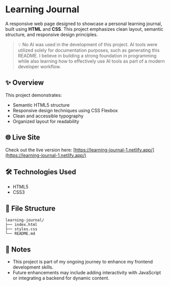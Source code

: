 # Learning Journal

A responsive web page designed to showcase a personal learning journal, built using **HTML** and **CSS**. This project emphasizes clean layout, semantic structure, and responsive design principles.

> 💡 No AI was used in the development of this project. AI tools were utilized solely for documentation purposes, such as generating this README. I believe in building a strong foundation in programming while also learning how to effectively use AI tools as part of a modern developer workflow.

## ✨ Overview

This project demonstrates:

- Semantic HTML5 structure
- Responsive design techniques using CSS Flexbox
- Clean and accessible typography
- Organized layout for readability

## 🌐 Live Site

Check out the live version here: [https://learning-journal-1.netlify.app/](https://learning-journal-1.netlify.app/)

## 🛠️ Technologies Used

- HTML5
- CSS3

## 📁 File Structure

```
learning-journal/
├── index.html
├── styles.css
└── README.md
```

## 🚧 Notes

- This project is part of my ongoing journey to enhance my frontend development skills.
- Future enhancements may include adding interactivity with JavaScript or integrating a backend for dynamic content.
